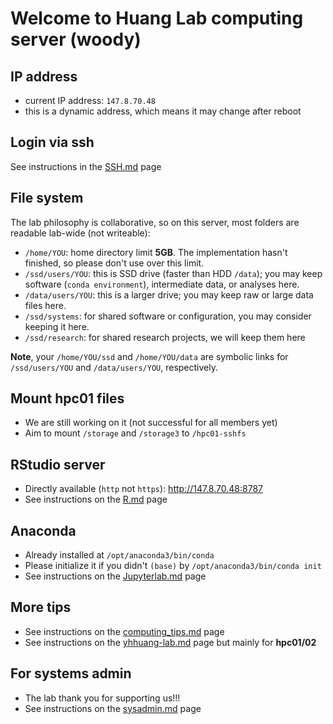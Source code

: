 # Welcome to Huang Lab computing server (woody)

## IP address
- current IP address: `147.8.70.48`
- this is a dynamic address, which means it may change after reboot

## Login via ssh
See instructions in the [SSH.md](../SSH.md) page

## File system
The lab philosophy is collaborative, so on this server, most folders are 
readable lab-wide (not writeable):

- `/home/YOU`: home directory limit **5GB**. The implementation hasn't finished,
  so please don't use over this limit.
- `/ssd/users/YOU`: this is SSD drive (faster than HDD `/data`); you may keep
  software (`conda environment`), intermediate data, or analyses here.
- `/data/users/YOU`: this is a larger drive; you may keep raw or large data 
  files here.
- `/ssd/systems`: for shared software or configuration, you may consider keeping
  it here.
- `/ssd/research`: for shared research projects, we will keep them here

**Note**, your `/home/YOU/ssd` and `/home/YOU/data` are symbolic links for 
`/ssd/users/YOU` and `/data/users/YOU`, respectively.

## Mount hpc01 files
- We are still working on it (not successful for all members yet)
- Aim to mount `/storage` and `/storage3` to `/hpc01-sshfs`

## RStudio server
- Directly available (`http` not `https`): http://147.8.70.48:8787
- See instructions on the [R.md](../R.md) page

## Anaconda
- Already installed at `/opt/anaconda3/bin/conda`
- Please initialize it if you didn't `(base)` by `/opt/anaconda3/bin/conda init`
- See instructions on the [Jupyterlab.md](../Jupyterlab.md) page

## More tips
- See instructions on the [computing_tips.md](../computing_tips.md) page
- See instructions on the [yhhuang-lab.md](../yhhuang-lab.md) page but mainly
  for **hpc01/02**

## For systems admin
- The lab thank you for supporting us!!!
- See instructions on the [sysadmin.md](sysadmin.md) page
